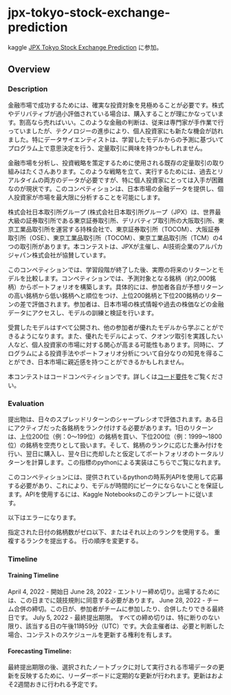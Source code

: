 # jpx-tokyo-stock-exchange-prediction
kaggle [JPX Tokyo Stock Exchange Prediction](https://www.kaggle.com/competitions/jpx-tokyo-stock-exchange-prediction/overview) に参加。


## Overview
### Description
金融市場で成功するためには、確実な投資対象を見極めることが必要です。株式やデリバティブが過小評価されている場合は、購入することが理にかなっています。割高なら売ればいい。このような金融の判断は、従来は専門家が手作業で行っていましたが、テクノロジーの進歩により、個人投資家にも新たな機会が訪れました。特にデータサイエンティストは、学習したモデルからの予測に基づいてプログラム上で意思決定を行う、定量取引に興味を持つかもしれません。

金融市場を分析し、投資戦略を策定するために使用される既存の定量取引の取り組みはたくさんあります。このような戦略を立て、実行するためには、過去とリアルタイムの両方のデータが必要ですが、特に個人投資家にとっては入手が困難なのが現状です。このコンペティションは、日本市場の金融データを提供し、個人投資家が市場を最大限に分析することを可能にします。

株式会社日本取引所グループ (株式会社日本取引所グループ（JPX）は、世界最大級の証券取引所である東京証券取引所、デリバティブ取引所の大阪取引所、東京工業品取引所を運営する持株会社で、東京証券取引所（TOCOM）、大阪証券取引所（OSE）、東京工業品取引所（TOCOM）、東京工業品取引所（TCM）の4つの取引所があります。本コンテストは、JPXが主催し、AI技術企業のアルパカジャパン株式会社が協賛しています。

このコンペティションでは、学習段階が終了した後、実際の将来のリターンとモデルを比較します。コンペティションでは、予測対象となる銘柄（約2,000銘柄）からポートフォリオを構築します。具体的には、参加者各自が予想リターンの高い銘柄から低い銘柄へと順位をつけ、上位200銘柄と下位200銘柄のリターンの差で評価されます。参加者は、日本市場の株式情報や過去の株価などの金融データにアクセスし、モデルの訓練と検証を行います。

受賞したモデルはすべて公開され、他の参加者が優れたモデルから学ぶことができるようになります。また、優れたモデルによって、クオンツ取引を実践したい人など、個人投資家の市場に対する関心が高まる可能性もあります。同時に、プログラムによる投資手法やポートフォリオ分析について自分なりの知見を得ることができ、日本市場に親近感を持つことができるかもしれません。

本コンテストはコードコンペティションです。詳しくは[コード要件](https://www.kaggle.com/competitions/jpx-tokyo-stock-exchange-prediction/overview/description#:~:text=Competition.%20Refer%20to-,Code%20Requirements,-for%20details.)をご覧ください。

### Evaluation
提出物は、日々のスプレッドリターンのシャープレシオで評価されます。ある日にアクティブだった各銘柄をランク付けする必要があります。1日のリターンは、上位200位（例：0～199位）の銘柄を買い、下位200位（例：1999～1800位）の銘柄を空売りとして扱います。そして、銘柄のランクに応じた重み付けを行い、翌日に購入し、翌々日に売却したと仮定してポートフォリオのトータルリターンを計算します。この指標のpythonによる実装はこちらでご覧になれます。

このコンペティションには、提供されているpythonの時系列APIを使用して応募する必要があり、これにより、モデルが時間的にピークにならないことを保証します。APIを使用するには、Kaggle Notebooksのこのテンプレートに従います。

以下はエラーになります。

指定された日付の銘柄数がゼロ以下、またはそれ以上のランクを使用する。
重複するランクを提出する。
行の順序を変更する。

### Timeline
#### Training Timeline
April 4, 2022 - 開始日
June 28, 2022 - エントリー締め切り。出場するためには、この日までに競技規則に同意する必要があります。
June 28, 2022 - チーム合併の締切。この日が、参加者がチームに参加したり、合併したりできる最終日です。
July 5, 2022 - 最終提出期限。
すべての締め切りは、特に断りのない限り、該当する日の午後11時59分（UTC）です。大会主催者は、必要と判断した場合、コンテストのスケジュールを更新する権利を有します。
#### Forecasting Timeline:
最終提出期限の後、選択されたノートブックに対して実行される市場データの更新を反映するために、リーダーボードに定期的な更新が行われます。更新はおよそ2週間おきに行われる予定です。
